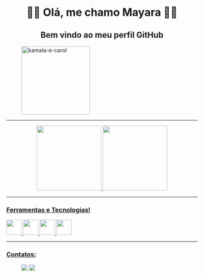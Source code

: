 <div align="center"><h1> 👋🏾 Olá, me chamo Mayara 👋🏾 </h1></div>
<div align="center"><h2> Bem vindo ao meu perfil GitHub </h2></div> 

<dir>
<img align="center" alt="kamala-e-carol" height="180" src="https://user-images.githubusercontent.com/101996062/168185786-d07e879e-8471-4664-b82d-82f1b7a825d2.gif">
</dir>


---------------------------------------------------------------------------------------------------------------------------------------------------------------------


<div align="center">
  <a href="https://github.com/Mayarabnc">
  <img height="170em" src="https://github-readme-stats.vercel.app/api?username=Mayarabnc&show_icons=true&theme=vision-friendly-dark&include_all_commits=true&count_private=true"/>
  <img height="170em" src="https://github-readme-stats.vercel.app/api/top-langs/?username=Mayarabnc&layout=compact&langs_count=7&theme=maroongold"/>
</div>

  
  
  
-------------------------------------------------------------------------------------------------------------------------------------------------------------------------
### Ferramentas e Tecnologias!
<div>
           <img src="https://cdn.jsdelivr.net/gh/devicons/devicon/icons/java/java-original-wordmark.svg" width="40" height="40"/> <img src="https://cdn.jsdelivr.net/gh/devicons/devicon/icons/javascript/javascript-original.svg" width="40" height="40"/> <img src="https://cdn.jsdelivr.net/gh/devicons/devicon/icons/git/git-original.svg" width="40" height="40"/> <img src="https://cdn.jsdelivr.net/gh/devicons/devicon/icons/github/github-original-wordmark.svg" width="40" height="40"/>     
</div>
  
  --------------------------------------------------------------------------------------------------------------------------------------------------------------
### Contatos:
  <dir>
<a href = "mayarabncabral@gmail.com"><img src="https://img.shields.io/badge/Gmail-D14836?style=for-the-badge&logo=gmail&logoColor=white" target="_blank"></a>
<a href="https://www.linkedin.com/in/Mayara-Bueno-Nunes-Cabral" target="_blank"><img src="https://img.shields.io/badge/-LinkedIn-%230077B5?style=for-the-badge&logo=linkedin&logoColor=white" target="_blank"></a>   

  </dir>
  
  
<!--
- 🔭 I’m currently working on ...
- 🌱 I’m currently learning ...
- 👯 I’m looking to collaborate on ...
- 🤔 I’m looking for help with ...
- 💬 Ask me about ...
- 📫 How to reach me: ...
- 😄 Pronouns: ...
- ⚡ Fun fact: ...
-->
